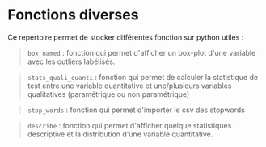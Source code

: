 # Fonctions diverses

Ce repertoire permet de stocker différentes fonction sur python utiles :

> `box_named` : fonction qui permet d'afficher un box-plot d'une variable avec les outliers labélisés.

> `stats_quali_quanti` : fonction qui permet de calculer la statistique de test entre une variable quantitative et une/plusieurs variables qualitatives (paramétrique ou non paramétrique)

> `stop_words` : fonction qui permet d'importer le csv des stopwords

> `describe` : fonction qui permet d'afficher quelque statistiques descriptive et la distribution d'une variable quantitative.
